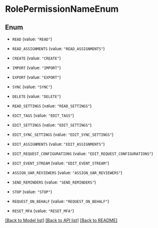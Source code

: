 # RolePermissionNameEnum

## Enum


* `READ` (value: `"READ"`)

* `READ_ASSIGNMENTS` (value: `"READ_ASSIGNMENTS"`)

* `CREATE` (value: `"CREATE"`)

* `IMPORT` (value: `"IMPORT"`)

* `EXPORT` (value: `"EXPORT"`)

* `SYNC` (value: `"SYNC"`)

* `DELETE` (value: `"DELETE"`)

* `READ_SETTINGS` (value: `"READ_SETTINGS"`)

* `EDIT_TAGS` (value: `"EDIT_TAGS"`)

* `EDIT_SETTINGS` (value: `"EDIT_SETTINGS"`)

* `EDIT_SYNC_SETTINGS` (value: `"EDIT_SYNC_SETTINGS"`)

* `EDIT_ASSIGNMENTS` (value: `"EDIT_ASSIGNMENTS"`)

* `EDIT_REQUEST_CONFIGURATIONS` (value: `"EDIT_REQUEST_CONFIGURATIONS"`)

* `EDIT_EVENT_STREAM` (value: `"EDIT_EVENT_STREAM"`)

* `ASSIGN_UAR_REVIEWERS` (value: `"ASSIGN_UAR_REVIEWERS"`)

* `SEND_REMINDERS` (value: `"SEND_REMINDERS"`)

* `STOP` (value: `"STOP"`)

* `REQUEST_ON_BEHALF` (value: `"REQUEST_ON_BEHALF"`)

* `RESET_MFA` (value: `"RESET_MFA"`)


[[Back to Model list]](../README.md#documentation-for-models) [[Back to API list]](../README.md#documentation-for-api-endpoints) [[Back to README]](../README.md)


